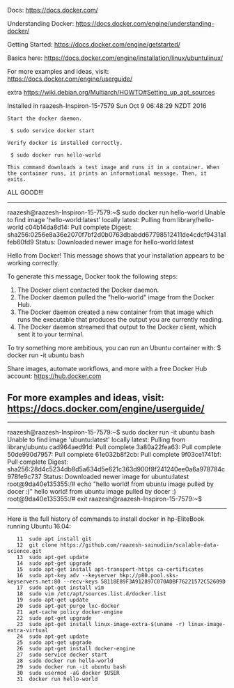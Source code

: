 Docs:
 https://docs.docker.com/

Understanding Docker:
 https://docs.docker.com/engine/understanding-docker/

Getting Started: 
 https://docs.docker.com/engine/getstarted/
 
Basics here:
 https://docs.docker.com/engine/installation/linux/ubuntulinux/

For more examples and ideas, visit:
 https://docs.docker.com/engine/userguide/

extra
 https://wiki.debian.org/Multiarch/HOWTO#Setting_up_apt_sources

Installed in 
raazesh-Inspiron-15-7579
Sun Oct  9 06:48:29 NZDT 2016


    Start the docker daemon.

     $ sudo service docker start

    Verify docker is installed correctly.

     $ sudo docker run hello-world

    This command downloads a test image and runs it in a container. When the container runs, it prints an informational message. Then, it exits.

ALL GOOD!!!

--------------------------------------------
raazesh@raazesh-Inspiron-15-7579:~$ sudo docker run hello-world
Unable to find image 'hello-world:latest' locally
latest: Pulling from library/hello-world
c04b14da8d14: Pull complete 
Digest: sha256:0256e8a36e2070f7bf2d0b0763dbabdd67798512411de4cdcf9431a1feb60fd9
Status: Downloaded newer image for hello-world:latest

Hello from Docker!
This message shows that your installation appears to be working correctly.

To generate this message, Docker took the following steps:
 1. The Docker client contacted the Docker daemon.
 2. The Docker daemon pulled the "hello-world" image from the Docker Hub.
 3. The Docker daemon created a new container from that image which runs the
    executable that produces the output you are currently reading.
 4. The Docker daemon streamed that output to the Docker client, which sent it
    to your terminal.

To try something more ambitious, you can run an Ubuntu container with:
 $ docker run -it ubuntu bash

Share images, automate workflows, and more with a free Docker Hub account:
 https://hub.docker.com

For more examples and ideas, visit:
 https://docs.docker.com/engine/userguide/
--------------------------------------------

--------------------------------------------
raazesh@raazesh-Inspiron-15-7579:~$ sudo docker run -it ubuntu bash
Unable to find image 'ubuntu:latest' locally
latest: Pulling from library/ubuntu
cad964aed91d: Pull complete 
3a80a22fea63: Pull complete 
50de990d7957: Pull complete 
61e032b8f2cb: Pull complete 
9f03ce1741bf: Pull complete 
Digest: sha256:28d4c5234db8d5a634d5e621c363d900f8f241240ee0a6a978784c978fe9c737
Status: Downloaded newer image for ubuntu:latest
root@9da40e135355:/# echo "hello world! from ubuntu image pulled by docer :)"
hello world! from ubuntu image pulled by docer :)
root@9da40e135355:/# exit
raazesh@raazesh-Inspiron-15-7579:~$ 

--------------------------------------------
Here is the full history of commands to install docker in hp-EliteBook running Ubuntu 16.04:

```
   11  sudo apt install git
   12  git clone https://github.com/raazesh-sainudiin/scalable-data-science.git
   13  sudo apt-get update
   14  sudo apt-get upgrade
   15  sudo apt-get install apt-transport-https ca-certificates
   16  sudo apt-key adv --keyserver hkp://p80.pool.sks-keyservers.net:80 --recv-keys 58118E89F3A912897C070ADBF76221572C52609D
   17  sudo apt-get install vim
   18  sudo vim /etc/apt/sources.list.d/docker.list
   19  sudo apt-get update
   20  sudo apt-get purge lxc-docker
   21  apt-cache policy docker-engine
   22  sudo apt-get upgrade
   23  sudo apt-get install linux-image-extra-$(uname -r) linux-image-extra-virtual
   24  sudo apt-get update
   25  sudo apt-get upgrade
   26  sudo apt-get install docker-engine
   27  sudo service docker start
   28  sudo docker run hello-world
   29  sudo docker run -it ubuntu bash
   30  sudo usermod -aG docker $USER
   31  docker run hello-world
```
